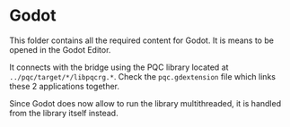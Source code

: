 # Godot

This folder contains all the required content for Godot. It is means to be opened in the Godot Editor.

It connects with the bridge using the PQC library located at `../pqc/target/*/libpqcrg.*`. Check the `pqc.gdextension` file which links these 2 applications together.

Since Godot does now allow to run the library multithreaded, it is handled from the library itself instead.

